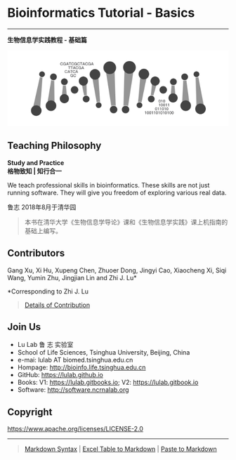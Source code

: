 # Bioinformatics Tutorial - Basics

---

**生物信息学实践教程 - 基础篇**

![](.gitbook/assets/intro.png)

## Teaching Philosophy

**Study and Practice**  
**格物致知 \| 知行合一**

We teach professional skills in bioinformatics. These skills are not just running software. They will give you freedom of exploring various real data.

鲁志
2018年8月于清华园

> 本书在清华大学《生物信息学导论》课和《生物信息学实践》课上机指南的基础上编写。



## Contributors

Gang Xu, Xi Hu, Xupeng Chen, Zhuoer Dong, Jingyi Cao, Xiaocheng Xi, Siqi Wang, Yumin Zhu, Jingjian Lin and Zhi J. Lu*

*Corresponding to Zhi J. Lu

> [Details of Contribution](https://www.evernote.com/l/ABIC60Cm2MlIEZHb7GhEzfqmLZ4asG5XS4s)


## Join Us

* Lu Lab 鲁 志 实验室
* School of Life Sciences, Tsinghua University, Beijing, China
* e-mai: lulab AT biomed.tsinghua.edu.cn
* Hompage: <http://bioinfo.life.tsinghua.edu.cn>
* GitHub: <https://lulab.github.io>
* Books: V1: <https://lulab.gitbooks.io>; V2: <https://lulab.gitbook.io>
* Software: <http://software.ncrnalab.org>

## Copyright

<https://www.apache.org/licenses/LICENSE-2.0>

---

> [Markdown Syntax](https://github.com/adam-p/markdown-here/wiki/Markdown-Cheatsheet) | [Excel Table to Markdown](https://www.tablesgenerator.com/markdown_tables) | [Paste to Markdown](https://euangoddard.github.io/clipboard2markdown/)



